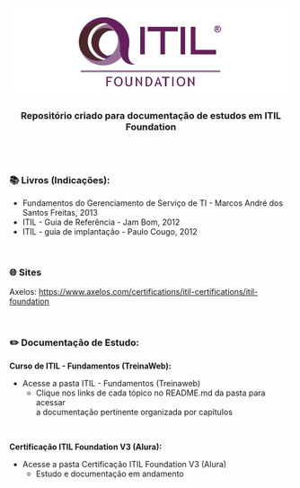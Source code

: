 ﻿<div align="center">
 
 ![ITIL Foundation Logo](ITIL%20-%20Fundamentos%20(Treinaweb)/imagens/itil-foundation-logo.png)

  ### **Repositório criado para documentação de estudos em ITIL Foundation**
</div>
<br><br>


### 📚  Livros (Indicações): 
 
+ Fundamentos do Gerenciamento de Serviço de TI - Marcos André dos Santos Freitas, 2013
+ ITIL - Guia de Referência - Jam Bom, 2012
+ ITIL - guia de implantação - Paulo Cougo, 2012

<br>

### 🌐 Sites 

Axelos: https://www.axelos.com/certifications/itil-certifications/itil-foundation

<br>

### ✏️ Documentação de Estudo:

**Curso de ITIL - Fundamentos (TreinaWeb):**

+ Acesse a pasta ITIL - Fundamentos (Treinaweb)  
  + Clique nos links de cada tópico no README.md da pasta para acessar<br> a documentação pertinente organizada por capítulos

<br>

**Certificação ITIL Foundation V3 (Alura):**
 
 + Acesse a pasta Certificação ITIL Foundation V3 (Alura) 
   + Estudo e documentação em andamento
